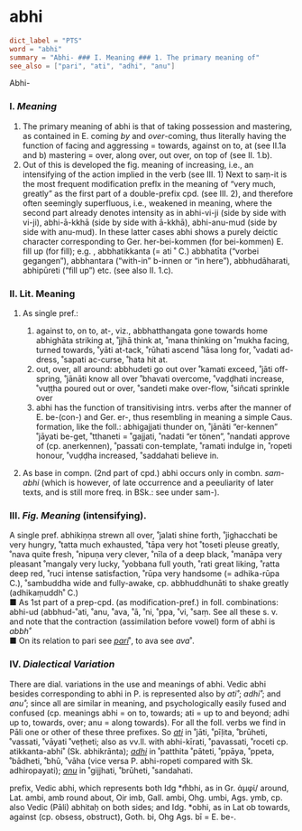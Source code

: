 # abhi

``` toml
dict_label = "PTS"
word = "abhi"
summary = "Abhi- ### I. Meaning ### 1. The primary meaning of"
see_also = ["pari", "ati", "adhi", "anu"]
```

Abhi\-

### I. *Meaning* ###

1. The primary meaning of abhi is that of taking possession and mastering, as contained in E. coming *by* and *over*\-coming, thus literally having the function of facing and aggressing = towards, against on to, at (see II.1a and b) mastering = over, along over, out over, on top of (see II. 1.b).
2. Out of this is developed the fig. meaning of increasing, i.e., an intensifying of the action implied in the verb (see III. 1) Next to saṃ\-it is the most frequent modification preflx in the meaning of “very much, greatly” as the first part of a double\-prefix cpd. (see III. 2), and therefore often seemingly superfluous, i.e., weakened in meaning, where the second part already denotes intensity as in abhi\-vi\-ji (side by side with vi\-ji), abhi\-ā\-kkhā (side by side with ā\-kkhā), abhi\-anu\-mud (side by side with anu\-mud). In these latter cases abhi shows a purely deictic character corresponding to Ger. her\-bei\-kommen (for bei\-kommen) E. fill up (for fill); e.g. , abbhatikkanta (= ati ˚ C.) abbhatīta (“vorbei gegangen”), abbhantara (“with\-in” b\-innen or “in here”), abbhudāharati, abhipūreti (“fill up”) etc. (see also II. 1.c).

### II. Lit. Meaning ###

1. As single pref.:
   1. against to, on to, at\-, viz., abbhatthangata gone towards home abhighāta striking at, ˚jjhā think at, ˚mana thinking on ˚mukha facing, turned towards, ˚yāti at\-tack, ˚rūhati ascend ˚lāsa long for, ˚vadati ad\-dress, ˚sapati ac\-curse, ˚hata hit at.
   2. out, over, all around: abbhudeti go out over ˚kamati exceed, ˚jāti off\-spring, ˚jānāti know all over ˚bhavati overcome, ˚vaḍḍhati increase, ˚vuṭṭha poured out or over, ˚sandeti make over\-flow, ˚siñcati sprinkle over
   3. abhi has the function of transitivising intrs. verbs after the manner of E. be\-(con\-) and Ger. er\-, thus resembling in meaning a simple Caus. formation, like the foll.: abhigajjati thunder on, ˚jānāti “er\-kennen” ˚jāyati be\-get, ˚tthaneti = ˚gajjati, ˚nadati “er tönen”, ˚nandati approve of (cp. anerkennen), ˚passati con\-template, ˚ramati indulge in, ˚ropeti honour, ˚vuḍḍha increased, ˚saddahati believe in.

2. As base in compn. (2nd part of cpd.) abhi occurs only in combn. *sam\-abhi* (which is however, of late occurrence and a peeuliarity of later texts, and is still more freq. in BSk.: see under sam\-).

### III. *Fig. Meaning* (intensifying). ###

A single pref. abhikiṇṇa strewn all over, ˚jalati shine forth, ˚jighacchati be very hungry, ˚tatta much exhausted, ˚tāpa very hot ˚toseti pleuse greatly, ˚nava quite fresh, ˚nipuṇa very clever, ˚nīla of a deep black, ˚manāpa very pleasant ˚mangaly very lucky, ˚yobbana full youth, ˚rati great liking, ˚ratta deep red, ˚ruci intense satisfaction, ˚rūpa very handsome (= adhika\-rūpa C.), ˚sambuddha wide and fully\-awake, cp. abbhuddhunāti to shake greatly (adhikaṃuddh˚ C.)  
■ As 1st part of a prep\-cpd. (as modification\-pref.) in foll. combinations: abhi\-ud (abbhud\-˚ati, ˚anu, ˚ava, ˚ā, ˚ni, ˚ppa, ˚vi, ˚saṃ. See all these s. v. and note that the contraction (assimilation before vowel) form of abhi is *abbh˚*  
■ On its relation to pari see *[pari](pari.md)*˚, to ava see *ava*˚.

### IV. *Dialectical Variation* ###

There are dial. variations in the use and meanings of abhi. Vedic abhi besides corresponding to abhi in P. is represented also by *ati˚*; *adhi˚*; and *anu˚*; since all are similar in meaning, and psychologically easily fused and confused (cp. meanings abhi = on to, towards; ati = up to and beyond; adhi up to, towards, over; anu = along towards). For all the foll. verbs we find in Pāli one or other of these three prefixes. So *[ati](ati.md)* in ˚jāti, ˚pīḷita, ˚brūheti, ˚vassati, ˚vāyati ˚veṭheti; also as vv.ll. with abhi\-kīrati, ˚pavassati, ˚roceti cp. atikkanta\-abhi˚ (Sk. abhikrānta); *[adhi](adhi.md)* in ˚patthita ˚pāteti, ˚ppāya, ˚ppeta, ˚bādheti, ˚bhū, ˚vāha (vice versa P. abhi\-ropeti compared with Sk. adhiropayati); *[anu](anu.md)* in ˚gijjhati, ˚brūheti, ˚sandahati.

prefix, Vedic abhi, which represents both Idg \*m̊bhi, as in Gr. ἀμφί/ around, Lat. ambi, amb round about, Oir imb, Gall. ambi, Ohg. umbi, Ags. ymb, cp. also Vedic (Pāli) abhitaḥ on both sides; and Idg. \*obhi, as in Lat ob towards, against (cp. obsess, obstruct), Goth. bi, Ohg Ags. bī = E. be\-.


